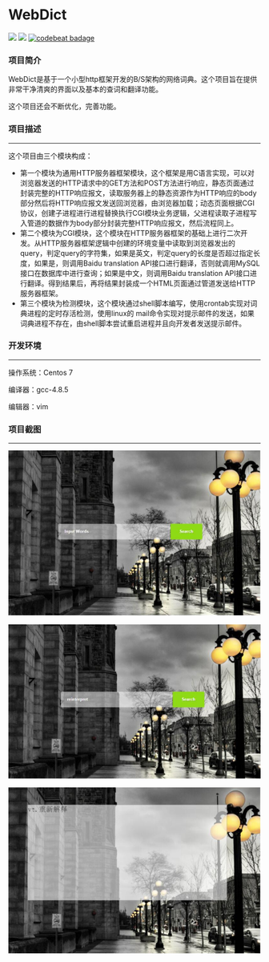 # WebDict
[![](https://img.shields.io/badge/release-v1.0-green.svg)](https://github.com/fenshitianyue/WebDict/releases)
[![](https://img.shields.io/github/license/fenshitianyue/WebDict.svg)](<https://github.com/fenshitianyue/WebDict/blob/master/LICENSE>)
[![codebeat badage](https://img.shields.io/badge/codebeat-A-green.svg)](<https://codebeat.co/projects/github-com-fenshitianyue-webdict-master>)

### 项目简介

WebDict是基于一个小型http框架开发的B/S架构的网络词典。这个项目旨在提供非常干净清爽的界面以及基本的查词和翻译功能。

这个项目还会不断优化，完善功能。


### 项目描述

---

这个项目由三个模块构成：

- 第一个模块为通用HTTP服务器框架模块，这个框架是用C语言实现，可以对浏览器发送的HTTP请求中的GET方法和POST方法进行响应，静态页面通过封装完整的HTTP响应报文，读取服务器上的静态资源作为HTTP响应的body部分然后将HTTP响应报文发送回浏览器，由浏览器加载；动态页面根据CGI协议，创建子进程进行进程替换执行CGI模块业务逻辑，父进程读取子进程写入管道的数据作为body部分封装完整HTTP响应报文，然后流程同上。 
- 第二个模块为CGI模块，这个模块在HTTP服务器框架的基础上进行二次开发。从HTTP服务器框架逻辑中创建的环境变量中读取到浏览器发出的query，判定query的字符集，如果是英文，判定query的长度是否超过指定长度，如果是，则调用Baidu translation API接口进行翻译，否则就调用MySQL接口在数据库中进行查询；如果是中文，则调用Baidu translation API接口进行翻译。得到结果后，再将结果封装成一个HTML页面通过管道发送给HTTP服务器框架。
- 第三个模块为检测模块，这个模块通过shell脚本编写，使用crontab实现对词典进程的定时存活检测，使用linux的 mail命令实现对提示邮件的发送，如果词典进程不存在，由shell脚本尝试重启进程并且向开发者发送提示邮件。

### 开发环境

---

操作系统：Centos 7

编译器：gcc-4.8.5

编辑器：vim

### 项目截图

---



![Image text](https://github.com/fenshitianyue/WebDict/blob/master/demon/p1.jpg)



![Image text](https://github.com/fenshitianyue/WebDict/blob/master/demon/p2.jpg)



![Image text](https://github.com/fenshitianyue/WebDict/blob/master/demon/p3.jpg)
